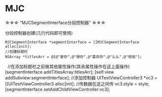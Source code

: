# MJC
☆☆☆ “MJCSegmentInterface分段控制器” ☆☆☆

分段控制器创建(几行代码即可使用)

    MJCSegmentInterface *segmentInterface = [[MJCSegmentInterface alloc]init];
    //创建标题栏
    NSArray *titlesArr = @[@"爱你",@"恨你",@"喜欢你",@"么么",@"哈哈"];
    
    //在添加标题栏之前做其他属性操作(其余属性操作在这上面操作)
    [segmentInterface addTitlesArray:titlesArr];
    [self.view addSubview:segmentInterface];
    //添加控制器
    UITestViewController3 *vc3 = [[UITestViewController3 alloc]init];
    //传数据在这之间传
    vc3.style = style;
    [segmentInterface setAddChildViewController:vc3];
    




